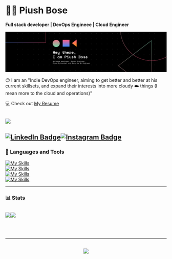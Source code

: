 # 🏄‍♂️ Piush Bose

**Full stack developer | DevOps Engineee | Cloud Engineer**<br>

<div id="header" align="center" style="display: flex; flex-direction: column;">
<!--   <img src="https://media.giphy.com/media/M9gbBd9nbDrOTu1Mqx/giphy.gif" width="100"/> -->
<img src="banner.png" />
</div>
<br>
😉 I am an "Indie DevOps engineer, aiming to get better and better at his current skillsets, and expand their interests into more cloudy ☁️ things (I mean more to the cloud and operations)"

💻 Check out
[My Resume](https://drive.google.com/file/d/1nD-YVnfBAauu5Sa3LMn8PzM_AOrXl6SE/view?usp=sharing)

## ![](https://komarev.com/ghpvc/?username=dtg-lucifer&style=flat-square)<br><br><a href="https://www.linkedin.com/in/bosepiush"><img src="https://img.shields.io/badge/LinkedIn-blue?style=for-the-badge&logo=linked-in&logoColor=white" alt="LinkedIn Badge"/></a><a href="https://www.instagram.com/namespace_piush/"><img src="https://img.shields.io/badge/Instagram-E4405F?style=for-the-badge&logo=instagram&logoColor=white" alt="Instagram Badge"/></a><br>

### 🧰 Languages and Tools

[![My Skills](https://skillicons.dev/icons?i=js,ts,html,css,scss,java,go,rust,bash,solidity,kafka,rabbitmq,redis)](https://skillicons.dev)
<br>
[![My Skills](https://skillicons.dev/icons?i=astro,idea,vscode,git,ubuntu,postman,deno,docker,wasm,github,githubactions,ansible,kubernetes)](https://skillicons.dev)
<br>
[![My Skills](https://skillicons.dev/icons?i=mysql,postgres,mongodb,prisma,firebase,supabase,redis,tailwind,styledcomponents,bun,gitlab,elasticsearch,jenkins)](https://skillicons.dev)
<br>
[![My Skills](https://skillicons.dev/icons?i=aws,electron,vim,flutter,vite,react,redux,nextjs,express,nestjs,terraform,grafana,prometheus)](https://skillicons.dev)

---
### 📊 Stats
<div align="center" style="width:100%;display:flex;">

![](https://github-readme-stats.vercel.app/api?username=dtg-lucifer&theme=gruvbox&show_icons=true&hide_border=true&count_private=true)

![](https://github-readme-streak-stats.herokuapp.com/?user=dtg-lucifer&theme=gruvbox&hide_border=true)
</div>

<br>
<br>

<!-- <div align="center">
   <img src="https://github-readme-stats.vercel.app/api/top-langs/?username=dtg-lucifer&theme=dark&show_icons=true&size_weight=0.5&count_weight=0.5&hide_border=true">
   <img src="https://github-readme-stats.vercel.app/api/top-langs/?username=dtg-lucifer&layout=donut&hide_border=true&&langs_count=10&show_icons=true&theme=gruvbox">
</div> -->
---

<br>
<div align="center">
  <img src="http://ForTheBadge.com/images/badges/built-with-love.svg">
</div>
